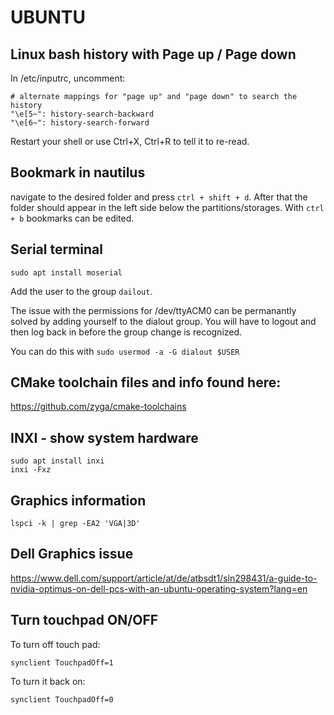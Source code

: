 # UBUNTU

## Linux bash history with Page up / Page down

In /etc/inputrc, uncomment:
```
# alternate mappings for "page up" and "page down" to search the history
"\e[5~": history-search-backward
"\e[6~": history-search-forward
```

Restart your shell or use Ctrl+X, Ctrl+R to tell it to re-read.

## Bookmark in nautilus

navigate to the desired folder and press `ctrl + shift + d`. After that the folder should appear in the left side below the partitions/storages. 
With `ctrl + b` bookmarks can be edited. 


## Serial terminal

```
sudo apt install moserial
```

Add the user to the group `dailout`.


The issue with the permissions for /dev/ttyACM0 can be permanantly solved by adding yourself to the dialout group. You will have to logout and then log back in before the group change is recognized.

You can do this with `sudo usermod -a -G dialout $USER`

## CMake toolchain files and info found here:

https://github.com/zyga/cmake-toolchains

## INXI  - show system hardware

```
sudo apt install inxi
inxi -Fxz
```

## Graphics information

```
lspci -k | grep -EA2 'VGA|3D'
```

## Dell Graphics issue

https://www.dell.com/support/article/at/de/atbsdt1/sln298431/a-guide-to-nvidia-optimus-on-dell-pcs-with-an-ubuntu-operating-system?lang=en

## Turn touchpad ON/OFF



To turn off touch pad:

`synclient TouchpadOff=1`

To turn it back on:

`synclient TouchpadOff=0`

